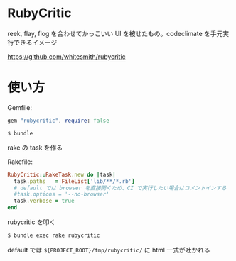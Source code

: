 RubyCritic
====

reek, flay, flog を合わせてかっこいい UI を被せたもの。codeclimate を手元実行できるイメージ

https://github.com/whitesmith/rubycritic


# 使い方

Gemfile:
```ruby
gem "rubycritic", require: false
```

```
$ bundle
```

rake の task を作る

Rakefile:
```ruby
RubyCritic::RakeTask.new do |task|
  task.paths   = FileList['lib/**/*.rb']
  # default では browser を直接開くため、CI で実行したい場合はコメントインする
  #task.options = '--no-browser'
  task.verbose = true
end
```

rubycritic を叩く

```bash
$ bundle exec rake rubycritic
```

default では `${PROJECT_ROOT}/tmp/rubycritic/` に html 一式が吐かれる
